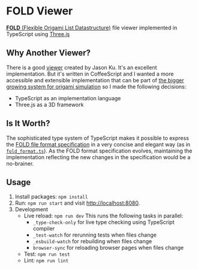 # FOLD Viewer

[**FOLD** (Flexible Origami List
Datastructure)](https://github.com/edemaine/fold/blob/master/doc/spec.md)
file viewer implemented in TypeScript using [Three.js](https://threejs.org)

## Why Another Viewer?

There is a good [viewer](https://edemaine.github.io/fold/examples/foldviewer.html)
created by Jason Ku. It's an excellent implementation. But it's written in
CoffeeScript and I wanted a more accessible and extensible implementation that
can be part of [the bigger growing system for origami
simulation](https://d-origami.com) so I made the following decisions:

* TypeScript as an implementation language
* Three.js as a 3D framework

## Is It Worth?

The sophisticated type system of TypeScript makes it possible to express the
[FOLD file format
specification](https://github.com/edemaine/fold/blob/master/doc/spec.md) in a
very concise and elegant way (as in [`fold_format.ts`](src/data/fold_format.ts)).
As the FOLD format specification evolves, maintaining the implementation
reflecting the new changes in the specification would be a no-brainer.

## Usage

1. Install packages: `npm install`
1. Run: `npm run start` and visit <http://localhost:8080>.
1. Development
   + Live reload: `npm run dev` This runs the following tasks in parallel:
      - `_type-check-only` for live type checking using TypeScript compiler
      - `_test-watch` for rerunning tests when files change
      - `_esbuild-watch` for rebuilding when files change
      - `browser-sync` for reloading browser pages when files change
   + Test: `npm run test`
   + Lint: `npm run lint`

